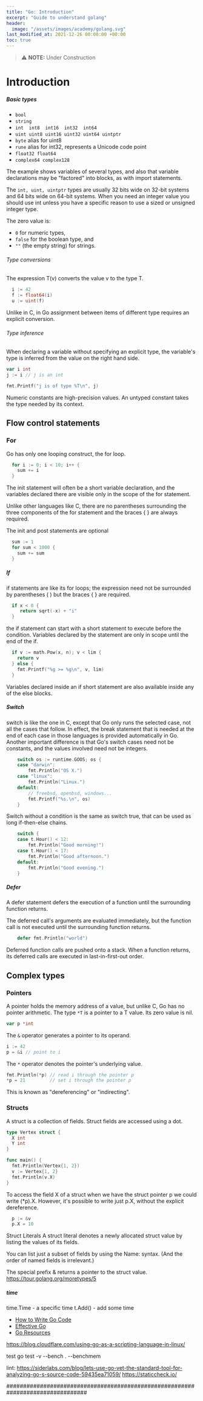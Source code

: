 ```yaml
---
title: "Go: Introduction"
excerpt: "Guide to understand golang"
header:
  image: "/assets/images/academy/golang.svg"
last_modified_at: 2021-12-26 00:00:00 +00:00
toc: true
---
```


> :warning: **NOTE:** Under Construction

# Introduction


##### Basic types

* `bool`
* `string`
* `int  int8  int16  int32  int64`
* `uint uint8 uint16 uint32 uint64 uintptr`
* `byte` alias for uint8
* `rune` alias for int32, represents a Unicode code point
* `float32 float64`
* `complex64 complex128`

The example shows variables of several types, and also that variable declarations may be "factored" into blocks, as with import statements.

The `int, uint, uintptr` types are usually 32 bits wide on 32-bit systems and 64 bits wide on 64-bit systems. When you need an integer value you should use int unless you have a specific reason to use a sized or unsigned integer type.

The zero value is:

* `0` for numeric types,
* `false` for the boolean type, and
* `""` (the empty string) for strings.

###### Type conversions
The expression T(v) converts the value v to the type T.

```go
  i := 42
  f := float64(i)
  u := uint(f)
```

Unlike in C, in Go assignment between items of different type requires an explicit conversion.

###### Type inference
When declaring a variable without specifying an explicit type, the variable's type is inferred from the value on the right hand side.


```go
var i int
j := i // j is an int

fmt.Printf("j is of type %T\n", j)
```


Numeric constants are high-precision values. An untyped constant takes the type needed by its context.

## Flow control statements

### For

Go has only one looping construct, the for loop.

```go
  for i := 0; i < 10; i++ {
    sum += i
  }
```

The init statement will often be a short variable declaration, and the variables declared there are visible only in the scope of the for statement.

Unlike other languages like C, there are no parentheses surrounding the three components of the for statement and the braces { } are always required.

The init and post statements are optional

```go
  sum := 1
  for sum < 1000 {
    sum += sum
  }
```

##### If
if statements are like its for loops; the expression need not be surrounded by parentheses ( ) but the braces { } are required.

```go
  if x < 0 {
     return sqrt(-x) + "i"
  }
```

the if statement can start with a short statement to execute before the condition.
Variables declared by the statement are only in scope until the end of the if.

```go
  if v := math.Pow(x, n); v < lim {
    return v
  } else {
    fmt.Printf("%g >= %g\n", v, lim)
  }
```

Variables declared inside an if short statement are also available inside any of the else blocks.

##### Switch

 switch is like the one in C, except that Go only runs the selected case, not all the cases that follow. In effect, the break statement that is needed at the end of each case in those languages is provided automatically in Go. Another important difference is that Go's switch cases need not be constants, and the values involved need not be integers.

```go
	switch os := runtime.GOOS; os {
	case "darwin":
		fmt.Println("OS X.")
	case "linux":
		fmt.Println("Linux.")
	default:
		// freebsd, openbsd, windows...
		fmt.Printf("%s.\n", os)
	}
```

Switch without a condition is the same as switch true, that can be used as long if-then-else chains.

```go
	switch {
 	case t.Hour() < 12:
		fmt.Println("Good morning!")
	case t.Hour() < 17:
		fmt.Println("Good afternoon.")
	default:
		fmt.Println("Good evening.")
	}
```

##### Defer
A defer statement defers the execution of a function until the surrounding function returns.

The deferred call's arguments are evaluated immediately, but the function call is not executed until the surrounding function returns.

```go
	defer fmt.Println("world")
```

Deferred function calls are pushed onto a stack. When a function returns, its deferred calls are executed in last-in-first-out order.

## Complex types

### Pointers

A pointer holds the memory address of a value, but unlike C, Go has no pointer arithmetic.
The type `*T` is a pointer to a T value. Its zero value is nil.

```go
var p *int
```

The `&` operator generates a pointer to its operand.

```go
i := 42
p = &i // point to i
```

The `*` operator denotes the pointer's underlying value.
```go
fmt.Println(*p) // read i through the pointer p
*p = 21         // set i through the pointer p
```

This is known as "dereferencing" or "indirecting".


### Structs
A struct is a collection of fields.
Struct fields are accessed using a dot.

```go
type Vertex struct {
  X int
  Y int
}

func main() {
  fmt.Println(Vertex{1, 2})
  v := Vertex{1, 2}
  fmt.Println(v.X)
}
```

To access the field X of a struct when we have the struct pointer p we could write (*p).X. However, it's possible to write just p.X, without the explicit dereference.

```go
  p := &v
  p.X = 10
```

Struct Literals
A struct literal denotes a newly allocated struct value by listing the values of its fields.

You can list just a subset of fields by using the Name: syntax. (And the order of named fields is irrelevant.)

The special prefix & returns a pointer to the struct value.
https://tour.golang.org/moretypes/5


##### time

time.Time - a specific time
t.Add() - add some time

- [How to Write Go Code](https://golang.org/doc/code.html)
- [Effective Go](https://golang.org/doc/effective_go.html)
- [Go Resources](http://golang.org/help)

https://blog.cloudflare.com/using-go-as-a-scripting-language-in-linux/


test
go test -v --bench . --benchmem

lint:
https://siderlabs.com/blog/lets-use-go-vet-the-standard-tool-for-analyzing-go-s-source-code-59435ea71059/
https://staticcheck.io/

################################################################################
